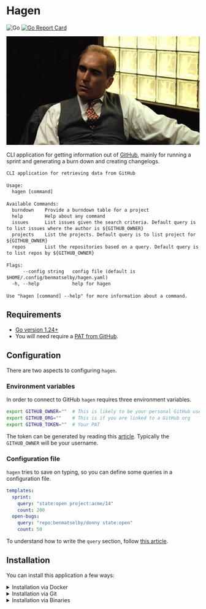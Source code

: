 # Hagen

![Go](https://github.com/benmatselby/hagen/workflows/Go/badge.svg)
[![Go Report Card](https://goreportcard.com/badge/github.com/benmatselby/hagen?style=flat-square)](https://goreportcard.com/report/github.com/benmatselby/hagen)

![Tom Hagen](/img/hagen.jpg)

CLI application for getting information out of [GitHub](https://github.com), mainly for running a sprint and generating a burn down and creating changelogs.

```text
CLI application for retrieving data from GitHub

Usage:
  hagen [command]

Available Commands:
  burndown    Provide a burndown table for a project
  help        Help about any command
  issues      List issues given the search criteria. Default query is to list issues where the author is ${GITHUB_OWNER}
  projects    List the projects. Default query is to list project for ${GITHUB_OWNER}
  repos       List the repositories based on a query. Default query is to list repos by ${GITHUB_OWNER}

Flags:
      --config string   config file (default is $HOME/.config/benmatselby/hagen.yaml)
  -h, --help            help for hagen

Use "hagen [command] --help" for more information about a command.
```

## Requirements

- [Go version 1.24+](https://golang.org/dl/)
- You will need require a [PAT from GitHub](https://help.github.com/en/articles/creating-a-personal-access-token-for-the-command-line).

## Configuration

There are two aspects to configuring `hagen`.

### Environment variables

In order to connect to GitHub `hagen` requires three environment variables.

```bash
export GITHUB_OWNER=""  # This is likely to be your personal GitHub username
export GITHUB_ORG=""    # This is if you are linked to a GitHub org
export GITHUB_TOKEN=""  # Your PAT
```

The token can be generated by reading this [article](https://help.github.com/en/articles/creating-a-personal-access-token-for-the-command-line). Typically the `GITHUB_OWNER` will be your username.

### Configuration file

`hagen` tries to save on typing, so you can define some queries in a configuration file.

```yml
templates:
  sprint:
    query: "state:open project:acme/14"
    count: 200
  open-bugs:
    query: "repo:benmatselby/donny state:open"
    count: 50
```

To understand how to write the `query` section, follow [this article](https://help.github.com/en/articles/searching-issues-and-pull-requests).

## Installation

You can install this application a few ways:

<details>
<summary>Installation via Docker</summary>

Other than requiring [docker](http://docker.com) to be installed, there are no other requirements to run the application this way.

```shell
$ docker run \
  --rm \
  -t \
  -eGITHUB_ORG \
  -eGITHUB_OWNER \
  -eGITHUB_TOKEN \
  -v "${HOME}/.config/benmatselby":/root/.benmatselby \
  benmatselby/hagen:latest [command]
```

The `latest` tag mentioned above can be changed to a released version. For all releases, see [here](https://hub.docker.com/repository/docker/benmatselby/hagen/tags). An example would then be:

</details>

<details>
<summary>Installation via Git</summary>
```bash
git clone git@github.com:benmatselby/hagen.git
cd hagen
make all
./hagen
```
</details>

<details>
<summary>Installation via Binaries</summary>
You can also install into your `$GOPATH/bin` by `go install`

</details>

